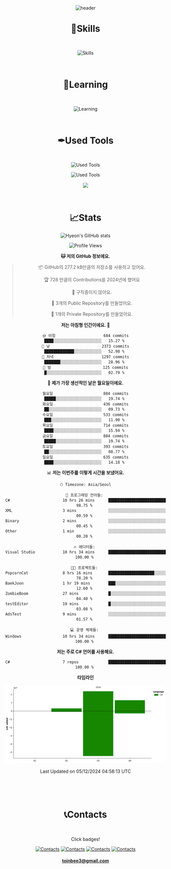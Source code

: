 <div align="center">
  
![header](https://capsule-render.vercel.app/api?type=waving&color=gradient&customColorList=18&height=300&section=header&text=HongHyeon%20Jeon&fontAlignY=35&desc=Unity%20Programmer&descAlign=73&descAlignY=50&animation=fadeIn)

# 🔧Skills 
<br/>

![Skills](https://skillicons.dev/icons?i=unity,cs,cpp,c)
<br/><br/><br/>

# 📝Learning
<br/>

![Learning](https://skillicons.dev/icons?i=py,mysql)
<br/><br/><br/>


# ✒Used Tools
<br/>
<p/> 
  
  ![Used Tools](https://skillicons.dev/icons?i=visualstudio,pycharm)
<p/> 
  
  ![Used Tools](https://skillicons.dev/icons?i=aws,linux,ubuntu,raspberrypi,arduino)
<p/>
  
[<img src="https://img.shields.io/badge/Mirror-2C2F33?style=flat-square&logo=mirror&logoColor=white" style="vertical-align: middle;"/>](https://github.com/MirrorNetworking/Mirror)
<br/><br/><br/>

# 📈Stats

![Hyeon's GitHub stats](https://github-readme-stats.vercel.app/api?username=Yogurtsharbet&show_icons=true&theme=github_dark&hide=prs,issues)

<!--START_SECTION:waka-->
![Profile Views](http://img.shields.io/badge/Profile%20Views-0-blue)

**🐱 저의 GitHub 정보에요.** 

> 📦 GitHub의 277.2 kB만큼의 저장소를 사용하고 있어요. 
 > 
> 🏆 728 만큼의 Contributions을 2024년에 했어요
 > 
> 🚫 구직중이지 않아요.
 > 
> 📜 3개의 Public Repository를 만들었어요. 
 > 
> 🔑 1개의 Private Repository를 만들었어요. 
 > 
**저는 아침형 인간이에요. 🐤** 

```text
🌞 아침                     684 commits         ████░░░░░░░░░░░░░░░░░░░░░   15.27 % 
🌆 낮　                     2373 commits        █████████████░░░░░░░░░░░░   52.98 % 
🌃 저녁                     1297 commits        ███████░░░░░░░░░░░░░░░░░░   28.96 % 
🌙 밤　                     125 commits         █░░░░░░░░░░░░░░░░░░░░░░░░   02.79 % 
```
📅 **제가 가장 생산적인 날은 월요일이에요.** 

```text
월요일                      884 commits         █████░░░░░░░░░░░░░░░░░░░░   19.74 % 
화요일                      436 commits         ██░░░░░░░░░░░░░░░░░░░░░░░   09.73 % 
수요일                      533 commits         ███░░░░░░░░░░░░░░░░░░░░░░   11.90 % 
목요일                      714 commits         ████░░░░░░░░░░░░░░░░░░░░░   15.94 % 
금요일                      884 commits         █████░░░░░░░░░░░░░░░░░░░░   19.74 % 
토요일                      393 commits         ██░░░░░░░░░░░░░░░░░░░░░░░   08.77 % 
일요일                      635 commits         ████░░░░░░░░░░░░░░░░░░░░░   14.18 % 
```


📊 **저는 이번주를 이렇게 시간을 보냈어요.** 

```text
🕑︎ Timezone: Asia/Seoul

💬 프로그래밍 언어들: 
C#                       10 hrs 26 mins      █████████████████████████   98.75 % 
XML                      3 mins              ░░░░░░░░░░░░░░░░░░░░░░░░░   00.59 % 
Binary                   2 mins              ░░░░░░░░░░░░░░░░░░░░░░░░░   00.45 % 
Other                    1 min               ░░░░░░░░░░░░░░░░░░░░░░░░░   00.20 % 

🔥 에디터들: 
Visual Studio            10 hrs 34 mins      █████████████████████████   100.00 % 

🐱‍💻 프로젝트들: 
PopcornCat               8 hrs 16 mins       ████████████████████░░░░░   78.20 % 
BaekJoon                 1 hr 19 mins        ███░░░░░░░░░░░░░░░░░░░░░░   12.60 % 
ZombieBoom               27 mins             █░░░░░░░░░░░░░░░░░░░░░░░░   04.40 % 
testEditor               19 mins             █░░░░░░░░░░░░░░░░░░░░░░░░   03.08 % 
AdsTest                  9 mins              ░░░░░░░░░░░░░░░░░░░░░░░░░   01.57 % 

💻 운영 체제들: 
Windows                  10 hrs 34 mins      █████████████████████████   100.00 % 
```

**저는 주로 C# 언어를 사용해요.** 

```text
C#                       7 repos             █████████████████████████   100.00 % 
```



**타임라인**

![Lines of Code chart](https://raw.githubusercontent.com/Yogurtsharbet/Yogurtsharbet/main/assets/bar_graph.png)


 Last Updated on 05/12/2024 04:58:13 UTC
<!--END_SECTION:waka-->

<br/><br/><br/>


# 📞Contacts　
<br/>
<p>Click badges!</p>


[![Contacts](https://skillicons.dev/icons?i=gmail)](https://mail.google.com/mail/?view=cm&fs=1&to=toinbee3@gmail.com)
[![Contacts](https://skillicons.dev/icons?i=github)](https://github.com/Yogurtsharbet)
[![Contacts](https://skillicons.dev/icons?i=discord)](https://discordapp.com/users/1229043917614223532)
[![Contacts](https://skillicons.dev/icons?i=notion)](https://brindle-amusement-a7d.notion.site/ReadMe-14b5ab79c4d980989c70fdcf8d6592fc?pvs=4)


#### toinbee3@gmail.com


<br/><br/>



</div>

